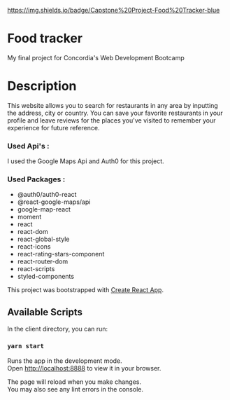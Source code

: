https://img.shields.io/badge/Capstone%20Project-Food%20Tracker-blue
# Food tracker
My final project for Concordia's Web Development Bootcamp

# Description
This website allows you to search for restaurants in any area by inputting the address, city or country. You can save your favorite restaurants in your profile and leave reviews for the places you've visited to remember your experience for future reference.

### Used Api's : 
I used the Google Maps Api and Auth0 for this project.

### Used Packages : 
 - @auth0/auth0-react
- @react-google-maps/api
- google-map-react
- moment
- react
- react-dom
- react-global-style
- react-icons
- react-rating-stars-component
- react-router-dom
- react-scripts
- styled-components



This project was bootstrapped with [Create React App](https://github.com/facebook/create-react-app).

## Available Scripts

In the client directory, you can run:

### `yarn start`

Runs the app in the development mode.\
Open [http://localhost:8888](http://localhost:3000) to view it in your browser.

The page will reload when you make changes.\
You may also see any lint errors in the console.

